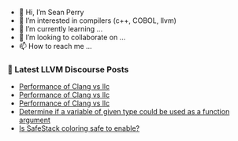 - 👋 Hi, I’m Sean Perry
- 👀 I’m interested in compilers (c++, COBOL, llvm)
- 🌱 I’m currently learning ...
- 💞️ I’m looking to collaborate on ...
- 📫 How to reach me ...

<!---
s66perry/s66perry is a ✨ special ✨ repository because its `README.md` (this file) appears on your GitHub profile.
You can click the Preview link to take a look at your changes.
--->
### 📕 Latest LLVM Discourse Posts

<!-- DISCOURSE-LLVM:START -->
- [Performance of Clang vs llc](https://discourse.llvm.org/t/performance-of-clang-vs-llc/60515/3)
- [Performance of Clang vs llc](https://discourse.llvm.org/t/performance-of-clang-vs-llc/60515/2)
- [Performance of Clang vs llc](https://discourse.llvm.org/t/performance-of-clang-vs-llc/60515/1)
- [Determine if a variable of given type could be used as a function argument](https://discourse.llvm.org/t/determine-if-a-variable-of-given-type-could-be-used-as-a-function-argument/60514/1)
- [Is SafeStack coloring safe to enable?](https://discourse.llvm.org/t/is-safestack-coloring-safe-to-enable/60477/4)
<!-- DISCOURSE-LLVM:END -->
